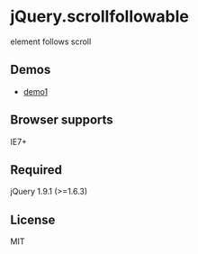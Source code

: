 # jQuery.scrollfollowable

element follows scroll

## Demos

* [demo1](http://takazudo.github.com/jQuery.scrollfollowable/demos/1.html)

## Browser supports

IE7+

## Required

jQuery 1.9.1 (>=1.6.3)

## License

MIT
